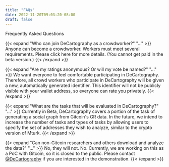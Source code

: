 ```yaml
---
title: "FAQs"
date: 2022-11-20T09:03:20-08:00
draft: false
---
```


Frequently Asked Questions

{{< expand "Who can join DeCartography as a crowdworker?" "..." >}}
Anyone can become a crowdworker. Workers must meet several requirements. Please click here for more details. (You cannot get paid in the beta version.)
{{< /expand >}}

{{< expand "Are my ratings anonymous? Or will my vote be named?" "..." >}}
We want everyone to feel comfortable participating in DeCartography. Therefore, all crowd workers who participate in DeCartography will be given a new, automatically generated identifier. This identifier will not be publicly visible with your wallet address, so everyone can rate you privately.
{{< /expand >}}

{{< expand "What are the tasks that will be evaluated in DeCartography?" "..." >}}
Currently in Beta, DeCartography covers a portion of the task of generating a social graph from Gitcoin's GR data.
In the future, we intend to increase the number of tasks and types of tasks by allowing users to specify the set of addresses they wish to analyze, similar to the crypto version of Mturk.
{{< /expand >}}

{{< expand "Can non-Gitcoin researchers and others download and analyze the data?" "..." >}}
No, they will not. No. Currently, we are working on this as a PoC with Gitcoin, so it is closed to the public.
Please contact [@DeCartography](https://twitter.com/DeCartography) if you are interested in the demonstration.
{{< /expand >}}

